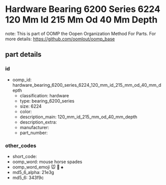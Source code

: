 # Hardware Bearing 6200 Series 6224 120 Mm Id 215 Mm Od 40 Mm Depth  

note: This is part of OOMP the Oopen Organization Method For Parts. For more details: https://github.com/oomlout/oomp_base

##  part details





### id
* oomp_id: hardware_bearing_6200_series_6224_120_mm_id_215_mm_od_40_mm_depth
  * classification: hardware
  * type: bearing_6200_series
  * size: 6224
  * color: 
  * description_main: 120_mm_id_215_mm_od_40_mm_depth
  * description_extra: 
  * manufacturer: 
  * part_number: 

### other_codes
* short_code: 
* oomp_word: mouse horse spades
* oomp_word_emoji :mouse: :horse: :spades:
* md5_6_alpha: 21e3g
* md5_6: 343f9c